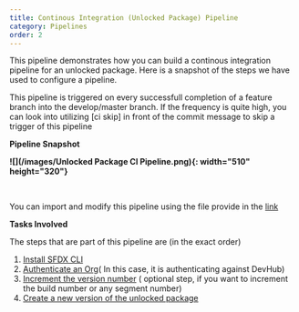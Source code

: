 ```yaml
---
title: Continous Integration (Unlocked Package) Pipeline
category: Pipelines
order: 2
---
```


This pipeline demonstrates how you can build a continous integration pipeline for an unlocked package. Here is a snapshot of the steps we have used to configure a pipeline.

This pipeline is triggered on every successfull completion of a feature branch into the develop/master branch. If the frequency is quite high, you can look into utilizing \[ci skip\] in front of the commit message to skip a trigger of this pipeline

**Pipeline Snapshot**

**![](/images/Unlocked Package CI Pipeline.png){: width="510" height="320"}**

&nbsp;

You can import and modify this pipeline using the file provide in the [link](https://github.com/azlamsalam/sfpowerscripts/blob/master/SamplePipelines/Unlocked%20Package%20Build%20using%20sfpowerscript.json)

**Tasks Involved**

The steps that are part of this pipeline are (in the exact order)

1. [Install SFDX CLI](/Tasks/Common-Utility-Tasks/Install%20SFDX%20CLI/)
2. [Authenticate an Org](/Tasks/Common-Utility-Tasks/Authenticate%20an%20Org/)( In this case, it is authenticating against DevHub)
3. [Increment the version number](/Tasks/Packaging-Tasks/Increment%20Version%20number%20of%20a%20package/) ( optional step, if you want to increment the build number or any segment number)
4. [Create a new version of the unlocked package](/Tasks/Packaging-Tasks/Create%20Source%20based%20Packaging/)